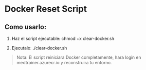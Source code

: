 # Docker Reset Script

## Como usarlo:

1. Haz el script ejecutable:
   chmod +x clear-docker.sh

2. Ejecutalo:
   ./clear-docker.sh

> Nota: El script reiniciara Docker completamente, hara login en medtrainer.azurecr.io y reconstruira tu entorno.
